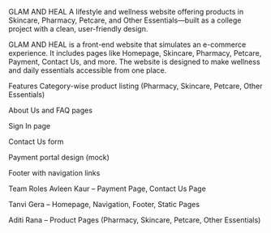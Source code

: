 GLAM AND HEAL
A lifestyle and wellness website offering products in Skincare, Pharmacy, Petcare, and Other Essentials—built as a college project with a clean, user-friendly design.

GLAM AND HEAL is a front-end website that simulates an e-commerce experience. It includes pages like Homepage, Skincare, Pharmacy, Petcare, Payment, Contact Us, and more. The website is designed to make wellness and daily essentials accessible from one place.

Features
Category-wise product listing (Pharmacy, Skincare, Petcare, Other Essentials)

About Us and FAQ pages

Sign In page

Contact Us form

Payment portal design (mock)

Footer with navigation links

Team Roles
Avleen Kaur – Payment Page, Contact Us Page

Tanvi Gera – Homepage, Navigation, Footer, Static Pages

Aditi Rana – Product Pages (Pharmacy, Skincare, Petcare, Other Essentials)

